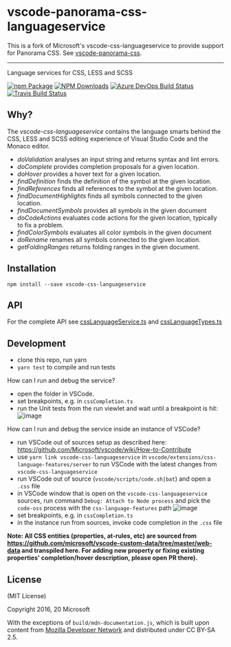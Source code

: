 # vscode-panorama-css-languageservice

This is a fork of Microsoft's vscode-css-languageservice to provide support for Panorama CSS. See [vscode-panorama-css](https://github.com/braem/vscode-panorama-css).

----------------

Language services for CSS, LESS and SCSS

[![npm Package](https://img.shields.io/npm/v/vscode-css-languageservice.svg?style=flat-square)](https://www.npmjs.org/package/vscode-css-languageservice)
[![NPM Downloads](https://img.shields.io/npm/dm/vscode-css-languageservice.svg)](https://npmjs.org/package/vscode-css-languageservice)
[![Azure DevOps Build Status](https://img.shields.io/azure-devops/build/vscode/2377f926-a00b-46ed-9fb1-79465b3e998b/20.svg?label=Azure%20DevOps)](https://dev.azure.com/vscode/vscode-css-languageservice/_build?definitionId=20)
[![Travis Build Status](https://img.shields.io/travis/microsoft/vscode-css-languageservice.svg?label=Travis)](https://travis-ci.org/Microsoft/vscode-css-languageservice)

Why?
----
The _vscode-css-languageservice_ contains the language smarts behind the CSS, LESS and SCSS editing experience of Visual Studio Code
and the Monaco editor.
 - *doValidation* analyses an input string and returns syntax and lint errors.
 - *doComplete* provides completion proposals for a given location.
 - *doHover* provides a hover text for a given location.
 - *findDefinition* finds the definition of the symbol at the given location.
 - *findReferences* finds all references to the symbol at the given location.
 - *findDocumentHighlights* finds all symbols connected to the given location.
 - *findDocumentSymbols* provides all symbols in the given document
 - *doCodeActions* evaluates code actions for the given location, typically to fix a problem.
 - *findColorSymbols* evaluates all color symbols in the given document
 - *doRename* renames all symbols connected to the given location.
  - *getFoldingRanges* returns folding ranges in the given document.

Installation
------------

    npm install --save vscode-css-languageservice
    
    
API
---

For the complete API see [cssLanguageService.ts](./src/cssLanguageService.ts) and [cssLanguageTypes.ts](./src/cssLanguageTypes.ts) 


Development
-----------


- clone this repo, run yarn
- `yarn test` to compile and run tests

How can I run and debug the service?

- open the folder in VSCode.
- set breakpoints, e.g. in `cssCompletion.ts`
- run the Unit tests from the run viewlet and wait until a breakpoint is hit:
![image](https://user-images.githubusercontent.com/6461412/94239202-bdad4e80-ff11-11ea-99c3-cb9dbeb1c0b2.png)


How can I run and debug the service inside an instance of VSCode?

- run VSCode out of sources setup as described here: https://github.com/Microsoft/vscode/wiki/How-to-Contribute
- use `yarn link vscode-css-languageservice` in `vscode/extensions/css-language-features/server` to run VSCode with the latest changes from `vscode-css-languageservice`
- run VSCode out of source (`vscode/scripts/code.sh|bat`) and open a `.css` file
- in VSCode window that is open on the `vscode-css-languageservice` sources, run command `Debug: Attach to Node process` and pick the `code-oss` process with the `css-language-features` path
![image](https://user-images.githubusercontent.com/6461412/94242567-842b1200-ff16-11ea-8f85-3ebb72d06ba8.png)
- set breakpoints, e.g. in `cssCompletion.ts`
- in the instance run from sources, invoke code completion in the `.css` file



**Note: All CSS entities (properties, at-rules, etc) are sourced from https://github.com/microsoft/vscode-custom-data/tree/master/web-data and transpiled here. For adding new property or fixing existing properties' completion/hover description, please open PR there).**


License
-------

(MIT License)

Copyright 2016, 20 Microsoft

With the exceptions of `build/mdn-documentation.js`, which is built upon content from [Mozilla Developer Network](https://developer.mozilla.org/en-US/docs/Web)
and distributed under CC BY-SA 2.5.
